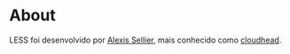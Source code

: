 About
=====

LESS foi desenvolvido por [Alexis Sellier](http://cloudhead.io), mais conhecido como [cloudhead](http://cloudhead.io).
